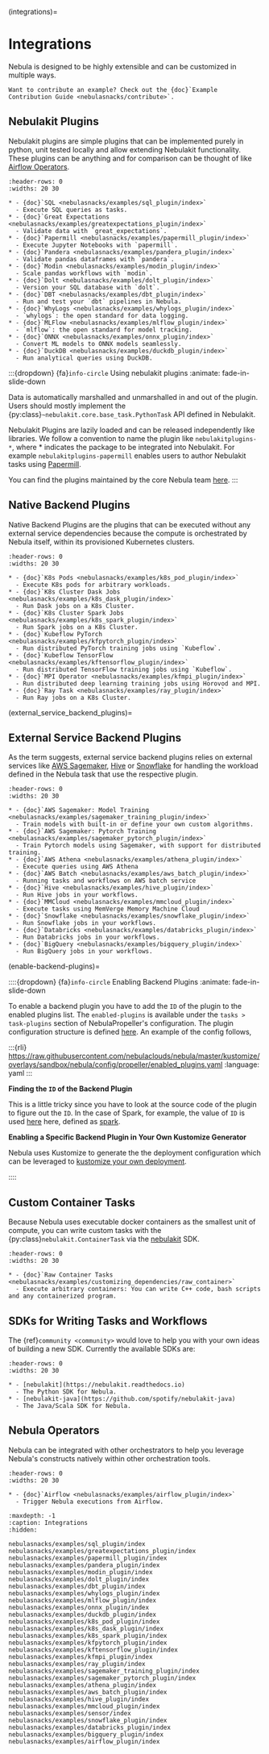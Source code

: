 (integrations)=

# Integrations

Nebula is designed to be highly extensible and can be customized in multiple ways.

```{note}
Want to contribute an example? Check out the {doc}`Example Contribution Guide <nebulasnacks/contribute>`.
```

## Nebulakit Plugins

Nebulakit plugins are simple plugins that can be implemented purely in python, unit tested locally and allow extending
Nebulakit functionality. These plugins can be anything and for comparison can be thought of like
[Airflow Operators](https://airflow.apache.org/docs/apache-airflow/stable/howto/operator/index.html).

```{list-table}
:header-rows: 0
:widths: 20 30

* - {doc}`SQL <nebulasnacks/examples/sql_plugin/index>`
  - Execute SQL queries as tasks.
* - {doc}`Great Expectations <nebulasnacks/examples/greatexpectations_plugin/index>`
  - Validate data with `great_expectations`.
* - {doc}`Papermill <nebulasnacks/examples/papermill_plugin/index>`
  - Execute Jupyter Notebooks with `papermill`.
* - {doc}`Pandera <nebulasnacks/examples/pandera_plugin/index>`
  - Validate pandas dataframes with `pandera`.
* - {doc}`Modin <nebulasnacks/examples/modin_plugin/index>`
  - Scale pandas workflows with `modin`.
* - {doc}`Dolt <nebulasnacks/examples/dolt_plugin/index>`
  - Version your SQL database with `dolt`.
* - {doc}`DBT <nebulasnacks/examples/dbt_plugin/index>`
  - Run and test your `dbt` pipelines in Nebula.
* - {doc}`WhyLogs <nebulasnacks/examples/whylogs_plugin/index>`
  - `whylogs`: the open standard for data logging.
* - {doc}`MLFlow <nebulasnacks/examples/mlflow_plugin/index>`
  - `mlflow`: the open standard for model tracking.
* - {doc}`ONNX <nebulasnacks/examples/onnx_plugin/index>`
  - Convert ML models to ONNX models seamlessly.
* - {doc}`DuckDB <nebulasnacks/examples/duckdb_plugin/index>`
  - Run analytical queries using DuckDB.
```

:::{dropdown} {fa}`info-circle` Using nebulakit plugins
:animate: fade-in-slide-down

Data is automatically marshalled and unmarshalled in and out of the plugin. Users should mostly implement the
{py:class}`~nebulakit.core.base_task.PythonTask` API defined in Nebulakit.

Nebulakit Plugins are lazily loaded and can be released independently like libraries. We follow a convention to name the
plugin like `nebulakitplugins-*`, where \* indicates the package to be integrated into Nebulakit. For example
`nebulakitplugins-papermill` enables users to author Nebulakit tasks using [Papermill](https://papermill.readthedocs.io/en/latest/).

You can find the plugins maintained by the core Nebula team [here](https://github.com/nebulaclouds/nebulakit/tree/master/plugins).
:::

## Native Backend Plugins

Native Backend Plugins are the plugins that can be executed without any external service dependencies because the compute is
orchestrated by Nebula itself, within its provisioned Kubernetes clusters.

```{list-table}
:header-rows: 0
:widths: 20 30

* - {doc}`K8s Pods <nebulasnacks/examples/k8s_pod_plugin/index>`
  - Execute K8s pods for arbitrary workloads.
* - {doc}`K8s Cluster Dask Jobs <nebulasnacks/examples/k8s_dask_plugin/index>`
  - Run Dask jobs on a K8s Cluster.
* - {doc}`K8s Cluster Spark Jobs <nebulasnacks/examples/k8s_spark_plugin/index>`
  - Run Spark jobs on a K8s Cluster.
* - {doc}`Kubeflow PyTorch <nebulasnacks/examples/kfpytorch_plugin/index>`
  - Run distributed PyTorch training jobs using `Kubeflow`.
* - {doc}`Kubeflow TensorFlow <nebulasnacks/examples/kftensorflow_plugin/index>`
  - Run distributed TensorFlow training jobs using `Kubeflow`.
* - {doc}`MPI Operator <nebulasnacks/examples/kfmpi_plugin/index>`
  - Run distributed deep learning training jobs using Horovod and MPI.
* - {doc}`Ray Task <nebulasnacks/examples/ray_plugin/index>`
  - Run Ray jobs on a K8s Cluster.
```

(external_service_backend_plugins)=

## External Service Backend Plugins

As the term suggests, external service backend plugins relies on external services like
[AWS Sagemaker](https://aws.amazon.com/sagemaker),
[Hive](https://docs.qubole.com/en/latest/user-guide/engines/hive/index.html) or
[Snowflake](https://www.snowflake.com/) for handling the workload defined in
the Nebula task that use the respective plugin.

```{list-table}
:header-rows: 0
:widths: 20 30

* - {doc}`AWS Sagemaker: Model Training <nebulasnacks/examples/sagemaker_training_plugin/index>`
  - Train models with built-in or define your own custom algorithms.
* - {doc}`AWS Sagemaker: Pytorch Training <nebulasnacks/examples/sagemaker_pytorch_plugin/index>`
  - Train Pytorch models using Sagemaker, with support for distributed training.
* - {doc}`AWS Athena <nebulasnacks/examples/athena_plugin/index>`
  - Execute queries using AWS Athena
* - {doc}`AWS Batch <nebulasnacks/examples/aws_batch_plugin/index>`
  - Running tasks and workflows on AWS batch service
* - {doc}`Hive <nebulasnacks/examples/hive_plugin/index>`
  - Run Hive jobs in your workflows.
* - {doc}`MMCloud <nebulasnacks/examples/mmcloud_plugin/index>`
  - Execute tasks using MemVerge Memory Machine Cloud
* - {doc}`Snowflake <nebulasnacks/examples/snowflake_plugin/index>`
  - Run Snowflake jobs in your workflows.
* - {doc}`Databricks <nebulasnacks/examples/databricks_plugin/index>`
  - Run Databricks jobs in your workflows.
* - {doc}`BigQuery <nebulasnacks/examples/bigquery_plugin/index>`
  - Run BigQuery jobs in your workflows.
```

(enable-backend-plugins)=

::::{dropdown} {fa}`info-circle` Enabling Backend Plugins
:animate: fade-in-slide-down

To enable a backend plugin you have to add the `ID` of the plugin to the enabled plugins list. The `enabled-plugins` is available under the `tasks > task-plugins` section of NebulaPropeller's configuration.
The plugin configuration structure is defined [here](https://pkg.go.dev/github.com/nebulaclouds/nebulapropeller@v0.6.1/pkg/controller/nodes/task/config#TaskPluginConfig). An example of the config follows,

:::{rli} https://raw.githubusercontent.com/nebulaclouds/nebula/master/kustomize/overlays/sandbox/nebula/config/propeller/enabled_plugins.yaml
:language: yaml
:::

**Finding the `ID` of the Backend Plugin**

This is a little tricky since you have to look at the source code of the plugin to figure out the `ID`. In the case of Spark, for example, the value of `ID` is used [here](https://github.com/nebulaclouds/nebulaplugins/blob/v0.5.25/go/tasks/plugins/k8s/spark/spark.go#L424) here, defined as [spark](https://github.com/nebulaclouds/nebulaplugins/blob/v0.5.25/go/tasks/plugins/k8s/spark/spark.go#L41).

**Enabling a Specific Backend Plugin in Your Own Kustomize Generator**

Nebula uses Kustomize to generate the the deployment configuration which can be leveraged to [kustomize your own deployment](https://github.com/nebulaclouds/nebula/tree/master/kustomize).

::::

## Custom Container Tasks

Because Nebula uses executable docker containers as the smallest unit of compute, you can write custom tasks with the
{py:class}`nebulakit.ContainerTask` via the [nebulakit](https://github.com/nebulaclouds/nebulakit) SDK.

```{list-table}
:header-rows: 0
:widths: 20 30

* - {doc}`Raw Container Tasks <nebulasnacks/examples/customizing_dependencies/raw_container>`
  - Execute arbitrary containers: You can write C++ code, bash scripts and any containerized program.
```

## SDKs for Writing Tasks and Workflows

The {ref}`community <community>` would love to help you with your own ideas of building a new SDK. Currently the available SDKs are:

```{list-table}
:header-rows: 0
:widths: 20 30

* - [nebulakit](https://nebulakit.readthedocs.io)
  - The Python SDK for Nebula.
* - [nebulakit-java](https://github.com/spotify/nebulakit-java)
  - The Java/Scala SDK for Nebula.
```

## Nebula Operators

Nebula can be integrated with other orchestrators to help you leverage Nebula's
constructs natively within other orchestration tools.

```{list-table}
:header-rows: 0
:widths: 20 30

* - {doc}`Airflow <nebulasnacks/examples/airflow_plugin/index>`
  - Trigger Nebula executions from Airflow.
```

```{toctree}
:maxdepth: -1
:caption: Integrations
:hidden:

nebulasnacks/examples/sql_plugin/index
nebulasnacks/examples/greatexpectations_plugin/index
nebulasnacks/examples/papermill_plugin/index
nebulasnacks/examples/pandera_plugin/index
nebulasnacks/examples/modin_plugin/index
nebulasnacks/examples/dolt_plugin/index
nebulasnacks/examples/dbt_plugin/index
nebulasnacks/examples/whylogs_plugin/index
nebulasnacks/examples/mlflow_plugin/index
nebulasnacks/examples/onnx_plugin/index
nebulasnacks/examples/duckdb_plugin/index
nebulasnacks/examples/k8s_pod_plugin/index
nebulasnacks/examples/k8s_dask_plugin/index
nebulasnacks/examples/k8s_spark_plugin/index
nebulasnacks/examples/kfpytorch_plugin/index
nebulasnacks/examples/kftensorflow_plugin/index
nebulasnacks/examples/kfmpi_plugin/index
nebulasnacks/examples/ray_plugin/index
nebulasnacks/examples/sagemaker_training_plugin/index
nebulasnacks/examples/sagemaker_pytorch_plugin/index
nebulasnacks/examples/athena_plugin/index
nebulasnacks/examples/aws_batch_plugin/index
nebulasnacks/examples/hive_plugin/index
nebulasnacks/examples/mmcloud_plugin/index
nebulasnacks/examples/sensor/index
nebulasnacks/examples/snowflake_plugin/index
nebulasnacks/examples/databricks_plugin/index
nebulasnacks/examples/bigquery_plugin/index
nebulasnacks/examples/airflow_plugin/index
```
